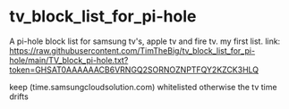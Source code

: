 # tv_block_list_for_pi-hole
A pi-hole block list for samsung tv's, apple tv and fire tv.
my first list.
link: 
https://raw.githubusercontent.com/TimTheBig/tv_block_list_for_pi-hole/main/TV_block_pi-hole.txt?token=GHSAT0AAAAAACB6VRNGQ2SORNOZNPTFQY2KZCK3HLQ

keep (time.samsungcloudsolution.com) whitelisted otherwise the tv time drifts
